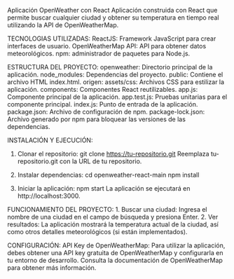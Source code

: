 Aplicación OpenWeather con React
Aplicación construida con React que permite buscar cualquier ciudad y obtener su temperatura en tiempo real utilizando la API de OpenWeatherMap.

TECNOLOGIAS UTILIZADAS:
	ReactJS: Framework JavaScript para crear interfaces de usuario.
	OpenWeatherMap API: API para obtener datos meteorológicos.
	npm: administrador de paquetes para Node.js.


ESTRUCTURA DEL PROYECTO:
	openweather: Directorio principal de la aplicación.
		node_modules: Dependencias del proyecto.
		public: Contiene el archivo HTML index.html.
		origen:
			assets/css: Archivos CSS para estilizar la aplicación.
			components: Componentes React reutilizables.
			app.js: Componente principal de la aplicación.
			app.test.js: Pruebas unitarias para el componente principal.
			index.js: Punto de entrada de la aplicación.
	package.json: Archivo de configuración de npm.
	package-lock.json: Archivo generado por npm para bloquear las versiones de las dependencias.


INSTALACIÓN Y EJECUCIÓN:
1. Clonar el repositorio:
		git clone https://tu-repositorio.git
	Reemplaza tu-repositorio.git con la URL de tu repositorio.

2. Instalar dependencias:
		cd openweather-react-main
		npm install

3. Iniciar la aplicación:
		npm start
	La aplicación se ejecutará en http://localhost:3000.


FUNCIONAMIENTO DEL PROYECTO:
	1. Buscar una ciudad: Ingresa el nombre de una ciudad en el campo de búsqueda y presiona Enter.
	2. Ver resultados: La aplicación mostrará la temperatura actual de la ciudad, así como otros detalles meteorológicos (si están implementados).

CONFIGURACIÓN:
API Key de OpenWeatherMap: Para utilizar la aplicación, debes obtener una API key gratuita de OpenWeatherMap y configurarla en tu entorno de desarrollo. Consulta la documentación de OpenWeatherMap para obtener más información.
